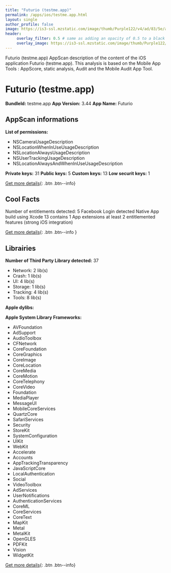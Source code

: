 ```yaml
---
title: "Futurio (testme.app)"
permalink: /apps/ios/testme.app.html
layout: single
author_profile: false
image: https://is3-ssl.mzstatic.com/image/thumb/Purple122/v4/ad/83/5e/ad835e64-a88f-0fe0-c9fc-62971924395e/AppIcon_Release-1x_U007emarketing-0-7-0-85-220.png/512x512bb.jpg
header: 
     overlay_filter: 0.5 # same as adding an opacity of 0.5 to a black background
     overlay_image: https://is3-ssl.mzstatic.com/image/thumb/Purple122/v4/ad/83/5e/ad835e64-a88f-0fe0-c9fc-62971924395e/AppIcon_Release-1x_U007emarketing-0-7-0-85-220.png/512x512bb.jpg
---
```

Futurio (testme.app) AppScan description of the content of the iOS application Futurio (testme.app). This analysis is based on the Mobile App Tools : AppScore, static analysis, Audit and the Mobile Audit App Tool.

# Futurio (testme.app)

**BundleId:** testme.app
**App Version:** 3.44
**App Name:** Futurio


## AppScan informations 

**List of permissions:** 
- NSCameraUsageDescription
- NSLocationWhenInUseUsageDescription
- NSLocationAlwaysUsageDescription
- NSUserTrackingUsageDescription
- NSLocationAlwaysAndWhenInUseUsageDescription
  
  
**Private keys:** 31
**Public keys:** 5
**Custom keys:** 13
**Low securit keys:** 1
  
[Get more details](/pricing.html){: .btn .btn--info}

## Cool Facts

Number of entitlements detected: 5
Facebook Login detected
Native App
build using Xcode 13
contains 1 App extensions
at least 2 entitlemented features (strong iOS integration)
  
[Get more details](/pricing.html){: .btn .btn--info }

## Librairies 
**Number of Third Party Library detected:** 37
- Network: 2 lib(s)
- Crash: 1 lib(s)
- UI: 4 lib(s)
- Storage: 1 lib(s)
- Tracking: 4 lib(s)
- Tools: 8 lib(s)


**Apple dylibs:**


**Apple System Library Frameworks:**
- AVFoundation
- AdSupport
- AudioToolbox
- CFNetwork
- CoreFoundation
- CoreGraphics
- CoreImage
- CoreLocation
- CoreMedia
- CoreMotion
- CoreTelephony
- CoreVideo
- Foundation
- MediaPlayer
- MessageUI
- MobileCoreServices
- QuartzCore
- SafariServices
- Security
- StoreKit
- SystemConfiguration
- UIKit
- WebKit
- Accelerate
- Accounts
- AppTrackingTransparency
- JavaScriptCore
- LocalAuthentication
- Social
- VideoToolbox
- AdServices
- UserNotifications
- AuthenticationServices
- CoreML
- CoreServices
- CoreText
- MapKit
- Metal
- MetalKit
- OpenGLES
- PDFKit
- Vision
- WidgetKit


  
[Get more details](/pricing.html){: .btn .btn--info}

